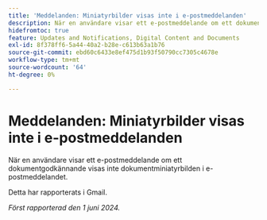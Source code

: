 ```yaml
---
title: 'Meddelanden: Miniatyrbilder visas inte i e-postmeddelanden'
description: När en användare visar ett e-postmeddelande om ett dokumentgodkännande visas inte dokumentminiatyrbilden i e-postmeddelandet.
hidefromtoc: true
feature: Updates and Notifications, Digital Content and Documents
exl-id: 8f378ff6-5a44-40a2-b28e-c613b63a1b76
source-git-commit: ebd60c6433e8ef475d1b93f50790cc7305c4678e
workflow-type: tm+mt
source-wordcount: '64'
ht-degree: 0%

---
```


# Meddelanden: Miniatyrbilder visas inte i e-postmeddelanden

<!--

>[!NOTE]
>
>This issue was fixed on July 29, 2024.

-->

När en användare visar ett e-postmeddelande om ett dokumentgodkännande visas inte dokumentminiatyrbilden i e-postmeddelandet.

Detta har rapporterats i Gmail.

_Först rapporterad den 1 juni 2024._
